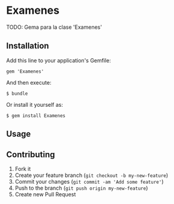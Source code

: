 # Examenes

TODO: Gema para la clase 'Examenes'

## Installation

Add this line to your application's Gemfile:

    gem 'Examenes'

And then execute:

    $ bundle

Or install it yourself as:

    $ gem install Examenes

## Usage

## Contributing

1. Fork it
2. Create your feature branch (`git checkout -b my-new-feature`)
3. Commit your changes (`git commit -am 'Add some feature'`)
4. Push to the branch (`git push origin my-new-feature`)
5. Create new Pull Request
